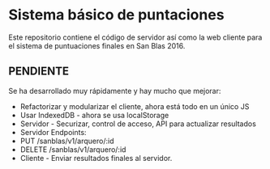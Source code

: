 # Sistema básico de puntaciones

Este repositorio contiene el código de servidor así como la web cliente para el sistema de puntuaciones finales en San Blas 2016.

## PENDIENTE

Se ha desarrollado muy rápidamente y hay mucho que mejorar:

* Refactorizar y modularizar el cliente, ahora está todo en un único JS
* Usar IndexedDB - ahora se usa localStorage
* Servidor - Securizar, control de acceso, API para actualizar resultados
* Servidor Endpoints:
 * PUT /sanblas/v1/arquero/:id
 * DELETE /sanblas/v1/arquero/:id
* Cliente - Enviar resultados finales al servidor.
